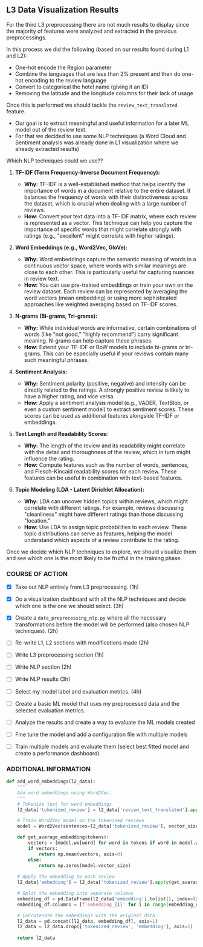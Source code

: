 ## L3 Data Visualization Results

For the third L3 preprocessing there are not much results to display since the majority of features were analyzed and extracted in the previous preprocessings. 

In this process we did the following (based on our results found during L1 and L2): 
- One-hot encode the Region parameter
- Combine the languages that are less than 2% present and then do one-hot encoding to the review language
- Convert to categorical the hotel name (giving it an ID)
- Removing the latitude and the longitude columns for their lack of usage 


Once this is performed we should tackle the `review_text_translated` feature. 
- Our goal is to extract meaningful and useful information for a later ML model out of the review text. 
- For that we decided to use some NLP techniques (a Word Cloud and Sentiment analysis was already done in L1 visualization where we already extracted results)

Which NLP techniques could we use?? 

1. **TF-IDF (Term Frequency-Inverse Document Frequency):**
   - **Why:** TF-IDF is a well-established method that helps identify the importance of words in a document relative to the entire dataset. It balances the frequency of words with their distinctiveness across the dataset, which is crucial when dealing with a large number of reviews.
   - **How:** Convert your text data into a TF-IDF matrix, where each review is represented as a vector. This technique can help you capture the importance of specific words that might correlate strongly with ratings (e.g., "excellent" might correlate with higher ratings).

2. **Word Embeddings (e.g., Word2Vec, GloVe):**
   - **Why:** Word embeddings capture the semantic meaning of words in a continuous vector space, where words with similar meanings are close to each other. This is particularly useful for capturing nuances in review text.
   - **How:** You can use pre-trained embeddings or train your own on the review dataset. Each review can be represented by averaging the word vectors (mean embedding) or using more sophisticated approaches like weighted averaging based on TF-IDF scores.

3. **N-grams (Bi-grams, Tri-grams):**
   - **Why:** While individual words are informative, certain combinations of words (like "not good," "highly recommend") carry significant meaning. N-grams can help capture these phrases.
   - **How:** Extend your TF-IDF or BoW models to include bi-grams or tri-grams. This can be especially useful if your reviews contain many such meaningful phrases.

4. **Sentiment Analysis:**
   - **Why:** Sentiment polarity (positive, negative) and intensity can be directly related to the ratings. A strongly positive review is likely to have a higher rating, and vice versa.
   - **How:** Apply a sentiment analysis model (e.g., VADER, TextBlob, or even a custom sentiment model) to extract sentiment scores. These scores can be used as additional features alongside TF-IDF or embeddings.

5. **Text Length and Readability Scores:**
   - **Why:** The length of the review and its readability might correlate with the detail and thoroughness of the review, which in turn might influence the rating.
   - **How:** Compute features such as the number of words, sentences, and Flesch-Kincaid readability scores for each review. These features can be useful in combination with text-based features.

6. **Topic Modeling (LDA - Latent Dirichlet Allocation):**
   - **Why:** LDA can uncover hidden topics within reviews, which might correlate with different ratings. For example, reviews discussing "cleanliness" might have different ratings than those discussing "location."
   - **How:** Use LDA to assign topic probabilities to each review. These topic distributions can serve as features, helping the model understand which aspects of a review contribute to the rating.

Once we decide which NLP techniques to explore, we should visualize them and see which one is the most likely to be fruitful in the training phase. 



### COURSE OF ACTION

- [X] Take out NLP entirely from L3 preprocessing. (1h)
- [X] Do a visualization dashboard with all the NLP techniques and decide which one is the one we should select. (3h)
- [X] Create a `data_preprocessing_nlp.py` where all the necessary transformations before the model will be performed (also chosen NLP techniques). (2h)
- [ ] Re-write L1, L2 sections with modifications made (2h)
- [ ] Write L3 preprocessing section (1h)
- [ ] Write NLP section (2h)
- [ ] Write NLP results (3h)
- [ ] Select my model label and evaluation metrics. (4h)
- [ ] Create a basic ML model that uses my preprocessed data and the selected evaluation metrics.
- [ ] Analyze the results and create a way to evaluate the ML models created
- [ ] Fine tune the model and add a configuration file with multiple models
- [ ] Train multiple models and evaluate them (select best fitted model and create a performance dashboard)


### ADDITIONAL INFORMATION

```python
def add_word_embeddings(l2_data):
    """
    Add word embeddings using Word2Vec.
    """
    # Tokenize text for word embeddings
    l2_data['tokenized_review'] = l2_data['review_text_translated'].apply(lambda x: x.split())

    # Train Word2Vec model on the tokenized reviews
    model = Word2Vec(sentences=l2_data['tokenized_review'], vector_size=100, window=5, min_count=1, workers=4)

    def get_average_embedding(tokens):
        vectors = [model.wv[word] for word in tokens if word in model.wv]
        if vectors:
            return np.mean(vectors, axis=0)
        else:
            return np.zeros(model.vector_size)
    
    # Apply the embedding to each review
    l2_data['embedding'] = l2_data['tokenized_review'].apply(get_average_embedding)

    # Split the embedding into separate columns
    embedding_df = pd.DataFrame(l2_data['embedding'].tolist(), index=l2_data.index)
    embedding_df.columns = [f'embedding_{i}' for i in range(embedding_df.shape[1])]

    # Concatenate the embeddings with the original data
    l2_data = pd.concat([l2_data, embedding_df], axis=1)
    l2_data = l2_data.drop(['tokenized_review', 'embedding'], axis=1)
    
    return l2_data
```